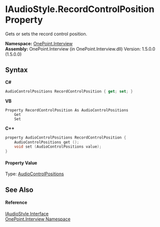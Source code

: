 # IAudioStyle.RecordControlPosition Property 
 

Gets or sets the record control position.

**Namespace:**&nbsp;<a href="N_OnePoint_Interview">OnePoint.Interview</a><br />**Assembly:**&nbsp;OnePoint.Interview (in OnePoint.Interview.dll) Version: 1.5.0.0 (1.5.0.0)

## Syntax

**C#**<br />
``` C#
AudioControlPositions RecordControlPosition { get; set; }
```

**VB**<br />
``` VB
Property RecordControlPosition As AudioControlPositions
	Get
	Set
```

**C++**<br />
``` C++
property AudioControlPositions RecordControlPosition {
	AudioControlPositions get ();
	void set (AudioControlPositions value);
}
```


#### Property Value
Type: <a href="T_OnePoint_Interview_AudioControlPositions">AudioControlPositions</a>

## See Also


#### Reference
<a href="T_OnePoint_Interview_IAudioStyle">IAudioStyle Interface</a><br /><a href="N_OnePoint_Interview">OnePoint.Interview Namespace</a><br />